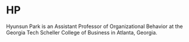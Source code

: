 # HP

Hyunsun Park is an Assistant Professor of Organizational Behavior at the Georgia Tech Scheller College of Business in Atlanta, Georgia.